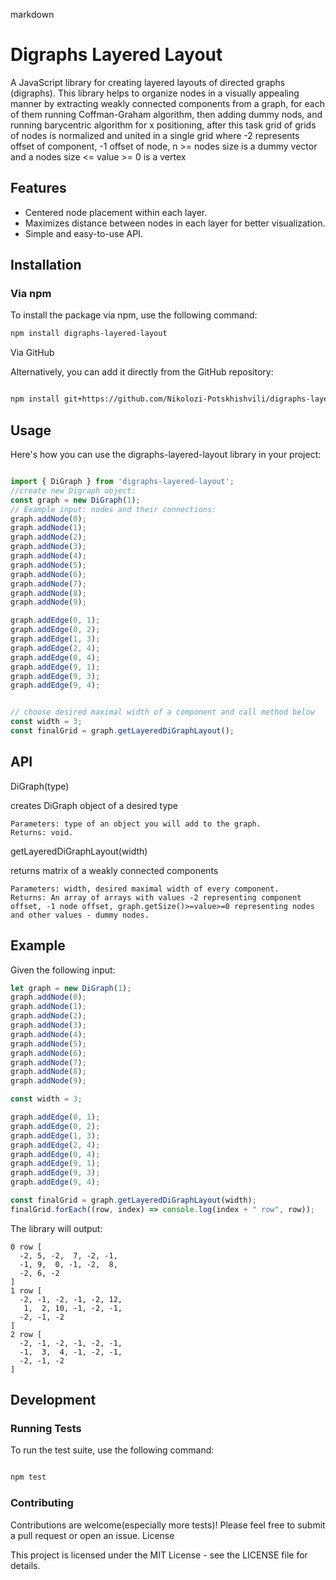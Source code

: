 markdown

# Digraphs Layered Layout

A JavaScript library for creating layered layouts of directed graphs (digraphs). This library helps to organize nodes in a visually appealing manner by extracting weakly connected components from a graph, for each of them running Coffman-Graham algorithm, then adding dummy nods, and running barycentric algorithm for x positioning, after this task grid of grids of nodes is normalized and united in a single grid where -2 represents offset of component, -1 offset of node, n >= nodes size is a dummy vector and a nodes size <= value >= 0 is a vertex

## Features

- Centered node placement within each layer.
- Maximizes distance between nodes in each layer for better visualization.
- Simple and easy-to-use API.

## Installation

### Via npm

To install the package via npm, use the following command:

```bash
npm install digraphs-layered-layout
```
Via GitHub

Alternatively, you can add it directly from the GitHub repository:

```bash

npm install git+https://github.com/Nikolozi-Potskhishvili/digraphs-layered-layout.git
```
## Usage

Here's how you can use the digraphs-layered-layout library in your project:

```javascript

import { DiGraph } from 'digraphs-layered-layout';
//create new Digraph object:
const graph = new DiGraph(1);
// Example input: nodes and their connections:
graph.addNode(0);
graph.addNode(1);
graph.addNode(2);
graph.addNode(3);
graph.addNode(4);
graph.addNode(5);
graph.addNode(6);
graph.addNode(7);
graph.addNode(8);
graph.addNode(9);

graph.addEdge(0, 1);
graph.addEdge(0, 2);
graph.addEdge(1, 3);
graph.addEdge(2, 4);
graph.addEdge(0, 4);
graph.addEdge(9, 1);
graph.addEdge(9, 3);
graph.addEdge(9, 4);


// choose desired maximal width of a component and call method below
const width = 3;
const finalGrid = graph.getLayeredDiGraphLayout();
```

## API
DiGraph(type)

creates DiGraph object of a desired type

    Parameters: type of an object you will add to the graph.
    Returns: void.

getLayeredDiGraphLayout(width)

returns matrix of a weakly connected components

    Parameters: width, desired maximal width of every component.
    Returns: An array of arrays with values -2 representing component offset, -1 node offset, graph.getSize()>=value>=0 representing nodes and other values - dummy nodes.


## Example

Given the following input:

```javascript
let graph = new DiGraph(1);
graph.addNode(0);
graph.addNode(1);
graph.addNode(2);
graph.addNode(3);
graph.addNode(4);
graph.addNode(5);
graph.addNode(6);
graph.addNode(7);
graph.addNode(8);
graph.addNode(9);

const width = 3;

graph.addEdge(0, 1);
graph.addEdge(0, 2);
graph.addEdge(1, 3);
graph.addEdge(2, 4);
graph.addEdge(0, 4);
graph.addEdge(9, 1);
graph.addEdge(9, 3);
graph.addEdge(9, 4);

const finalGrid = graph.getLayeredDiGraphLayout(width);
finalGrid.forEach((row, index) => console.log(index + " row", row));
```

The library will output:
```
0 row [
  -2, 5, -2,  7, -2, -1,
  -1, 9,  0, -1, -2,  8,
  -2, 6, -2
]
1 row [
  -2, -1, -2, -1, -2, 12,
   1,  2, 10, -1, -2, -1,
  -2, -1, -2
]
2 row [
  -2, -1, -2, -1, -2, -1,
  -1,  3,  4, -1, -2, -1,
  -2, -1, -2
]
```
## Development
### Running Tests

To run the test suite, use the following command:

```bash

npm test
```

### Contributing

Contributions are welcome(especially more tests)! Please feel free to submit a pull request or open an issue.
License

This project is licensed under the MIT License - see the LICENSE file for details.
